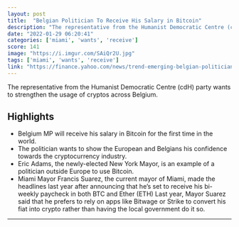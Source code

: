 ```yaml
---
layout: post
title:  "Belgian Politician To Receive His Salary in Bitcoin"
description: "The representative from the Humanist Democratic Centre (cdH) party wants to strengthen the usage of cryptos across Belgium."
date: "2022-01-29 06:20:41"
categories: ['miami', 'wants', 'receive']
score: 141
image: "https://i.imgur.com/SAiQr2U.jpg"
tags: ['miami', 'wants', 'receive']
link: "https://finance.yahoo.com/news/trend-emerging-belgian-politician-receive-193409839.html"
---
```


The representative from the Humanist Democratic Centre (cdH) party wants to strengthen the usage of cryptos across Belgium.

## Highlights

- Belgium MP will receive his salary in Bitcoin for the first time in the world.
- The politician wants to show the European and Belgians his confidence towards the cryptocurrency industry.
- Eric Adams, the newly-elected New York Mayor, is an example of a politician outside Europe to use Bitcoin.
- Miami Mayor Francis Suarez, the current mayor of Miami, made the headlines last year after announcing that he’s set to receive his bi-weekly paycheck in both BTC and Ether (ETH) Last year, Mayor Suarez said that he prefers to rely on apps like Bitwage or Strike to convert his fiat into crypto rather than having the local government do it so.

---
